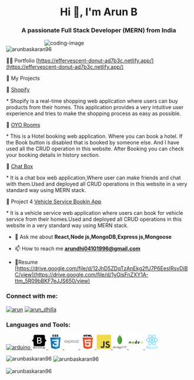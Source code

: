 <h1 align="center">Hi 👋, I'm Arun B</h1>
<h3 align="center">A passionate Full Stack Developer (MERN) from India</h3>
<img width='400' align="right" src="https://encrypted-tbn0.gstatic.com/images?q=tbn:ANd9GcQxAZcneYjryETfuUnsbHDoqH9i1HbGQ0tAKYhk8YFEszF3EPR6ia8Scm1dqZU92wIycZs&usqp=CAU" alt="coding-image"/>

<p align="left"> <img src="https://komarev.com/ghpvc/?username=arunbaskaran96&label=Profile%20views&color=0e75b6&style=flat" alt="arunbaskaran96" /> </p>

👨‍💻 Portfolio [https://effervescent-donut-ad7b3c.netlify.app/](https://effervescent-donut-ad7b3c.netlify.app/)

🔭 My Projects

 🔭  [Shopify](https://fascinating-dragon-43b7cd.netlify.app/)
     <p> * Shopify is a real-time shopping web application where users can buy products from their homes. This application provides a very intuitive user experience and tries to make the shopping process as easy as possible.</p>

 🔭  [OYO Rooms](https://lucky-brigadeiros-305061.netlify.app/)
     <p> * This is a Hotel booking web application. Where you can book a hotel. If the Book button is disabled that is booked by someone else. And I have used all the CRUD operation in this website. After Booking you can check your booking details in history section.</p>

 🔭 [Chat Box](https://sensational-pudding-39ed14.netlify.app/)
     <p> * It is a chat box web application,Where user can make friends and chat with them.Used and deployed all CRUD operations in this website in a very standard way using MERN stack.</p>

 🔭 Project 4 [Vehicle Service Bookin App](https://soft-lokum-1da8b3.netlify.app//)
     <p> * It is a vehicle service web application where users can book for vehicle service from their homes.Used and deployed all CRUD operations in this website in a very standard way using MERN stack.</p>


- 💬 Ask me about **React,Node js,MongoDB,Express js,Mongoose**

- 📫 How to reach me **arundhi04101996@gmail.com**

- 📄Resume [https://drive.google.com/file/d/12JhD5ZDqTzAnEkg2fU7P6EesIRsvDiBC/view](https://drive.google.com/file/d/1yOisFnZXY1A-ttm_5R09bBKF7eJJS650/view)

<h3 align="left">Connect with me:</h3>
<p align="left">
<a href="https://linkedin.com/in/arun" target="blank"><img align="center" src="https://raw.githubusercontent.com/rahuldkjain/github-profile-readme-generator/master/src/images/icons/Social/linked-in-alt.svg" alt="arun" height="30" width="40" /></a>
<a href="https://instagram.com/arun_dhilla" target="blank"><img align="center" src="https://raw.githubusercontent.com/rahuldkjain/github-profile-readme-generator/master/src/images/icons/Social/instagram.svg" alt="arun_dhilla" height="30" width="40" /></a>
</p>

<h3 align="left">Languages and Tools:</h3>
<p align="left"> <a href="https://www.arduino.cc/" target="_blank" rel="noreferrer"> <img src="https://cdn.worldvectorlogo.com/logos/arduino-1.svg" alt="arduino" width="40" height="40"/> </a> <a href="https://getbootstrap.com" target="_blank" rel="noreferrer"> <img src="https://raw.githubusercontent.com/devicons/devicon/master/icons/bootstrap/bootstrap-plain-wordmark.svg" alt="bootstrap" width="40" height="40"/> </a> <a href="https://www.w3schools.com/css/" target="_blank" rel="noreferrer"> <img src="https://raw.githubusercontent.com/devicons/devicon/master/icons/css3/css3-original-wordmark.svg" alt="css3" width="40" height="40"/> </a> <a href="https://expressjs.com" target="_blank" rel="noreferrer"> <img src="https://raw.githubusercontent.com/devicons/devicon/master/icons/express/express-original-wordmark.svg" alt="express" width="40" height="40"/> </a> <a href="https://www.w3.org/html/" target="_blank" rel="noreferrer"> <img src="https://raw.githubusercontent.com/devicons/devicon/master/icons/html5/html5-original-wordmark.svg" alt="html5" width="40" height="40"/> </a> <a href="https://developer.mozilla.org/en-US/docs/Web/JavaScript" target="_blank" rel="noreferrer"> <img src="https://raw.githubusercontent.com/devicons/devicon/master/icons/javascript/javascript-original.svg" alt="javascript" width="40" height="40"/> </a> <a href="https://www.mongodb.com/" target="_blank" rel="noreferrer"> <img src="https://raw.githubusercontent.com/devicons/devicon/master/icons/mongodb/mongodb-original-wordmark.svg" alt="mongodb" width="40" height="40"/> </a> <a href="https://nodejs.org" target="_blank" rel="noreferrer"> <img src="https://raw.githubusercontent.com/devicons/devicon/master/icons/nodejs/nodejs-original-wordmark.svg" alt="nodejs" width="40" height="40"/> </a> <a href="https://reactjs.org/" target="_blank" rel="noreferrer"> <img src="https://raw.githubusercontent.com/devicons/devicon/master/icons/react/react-original-wordmark.svg" alt="react" width="40" height="40"/> </a> </p>

<p><img align="left" src="https://github-readme-stats.vercel.app/api/top-langs?username=arunbaskaran96&show_icons=true&locale=en&layout=compact" alt="arunbaskaran96" /></p>

<p>&nbsp;<img align="center" src="https://github-readme-stats.vercel.app/api?username=arunbaskaran96&show_icons=true&locale=en" alt="arunbaskaran96" /></p>

<p><img align="center" src="https://github-readme-streak-stats.herokuapp.com/?user=arunbaskaran96&" alt="arunbaskaran96" /></p>
